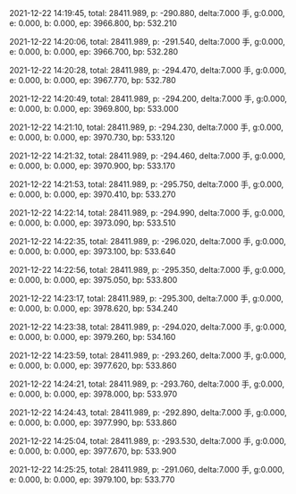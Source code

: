 2021-12-22 14:19:45, total: 28411.989, p: -290.880, delta:7.000 手, g:0.000, e: 0.000, b: 0.000, ep: 3966.800, bp: 532.210

2021-12-22 14:20:06, total: 28411.989, p: -291.540, delta:7.000 手, g:0.000, e: 0.000, b: 0.000, ep: 3966.700, bp: 532.280

2021-12-22 14:20:28, total: 28411.989, p: -294.470, delta:7.000 手, g:0.000, e: 0.000, b: 0.000, ep: 3967.770, bp: 532.780

2021-12-22 14:20:49, total: 28411.989, p: -294.200, delta:7.000 手, g:0.000, e: 0.000, b: 0.000, ep: 3969.800, bp: 533.000

2021-12-22 14:21:10, total: 28411.989, p: -294.230, delta:7.000 手, g:0.000, e: 0.000, b: 0.000, ep: 3970.730, bp: 533.120

2021-12-22 14:21:32, total: 28411.989, p: -294.460, delta:7.000 手, g:0.000, e: 0.000, b: 0.000, ep: 3970.900, bp: 533.170

2021-12-22 14:21:53, total: 28411.989, p: -295.750, delta:7.000 手, g:0.000, e: 0.000, b: 0.000, ep: 3970.410, bp: 533.270

2021-12-22 14:22:14, total: 28411.989, p: -294.990, delta:7.000 手, g:0.000, e: 0.000, b: 0.000, ep: 3973.090, bp: 533.510

2021-12-22 14:22:35, total: 28411.989, p: -296.020, delta:7.000 手, g:0.000, e: 0.000, b: 0.000, ep: 3973.100, bp: 533.640

2021-12-22 14:22:56, total: 28411.989, p: -295.350, delta:7.000 手, g:0.000, e: 0.000, b: 0.000, ep: 3975.050, bp: 533.800

2021-12-22 14:23:17, total: 28411.989, p: -295.300, delta:7.000 手, g:0.000, e: 0.000, b: 0.000, ep: 3978.620, bp: 534.240

2021-12-22 14:23:38, total: 28411.989, p: -294.020, delta:7.000 手, g:0.000, e: 0.000, b: 0.000, ep: 3979.260, bp: 534.160

2021-12-22 14:23:59, total: 28411.989, p: -293.260, delta:7.000 手, g:0.000, e: 0.000, b: 0.000, ep: 3977.620, bp: 533.860

2021-12-22 14:24:21, total: 28411.989, p: -293.760, delta:7.000 手, g:0.000, e: 0.000, b: 0.000, ep: 3978.000, bp: 533.970

2021-12-22 14:24:43, total: 28411.989, p: -292.890, delta:7.000 手, g:0.000, e: 0.000, b: 0.000, ep: 3977.990, bp: 533.860

2021-12-22 14:25:04, total: 28411.989, p: -293.530, delta:7.000 手, g:0.000, e: 0.000, b: 0.000, ep: 3977.670, bp: 533.900

2021-12-22 14:25:25, total: 28411.989, p: -291.060, delta:7.000 手, g:0.000, e: 0.000, b: 0.000, ep: 3979.100, bp: 533.770